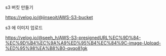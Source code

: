 s3 버킷 만들기

https://velog.io/@jinseoit/AWS-S3-bucket



s3 에 이미지 업로드

https://velog.io/@seeh_h/AWS-S3-presignedURL%EC%9D%84-%EC%9D%B4%EC%9A%A9%ED%95%B4%EC%84%9C-image-Upload-%ED%95%98%EA%B8%B0-qvqo81gk